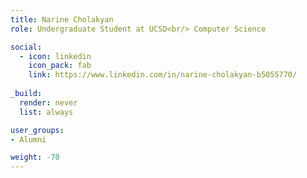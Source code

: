 ```yaml
---
title: Narine Cholakyan
role: Undergraduate Student at UCSD<br/> Computer Science

social:
  - icon: linkedin
    icon_pack: fab
    link: https://www.linkedin.com/in/narine-cholakyan-b5055770/
    
_build:
  render: never
  list: always

user_groups:
- Alumni

weight: -70
---
```

